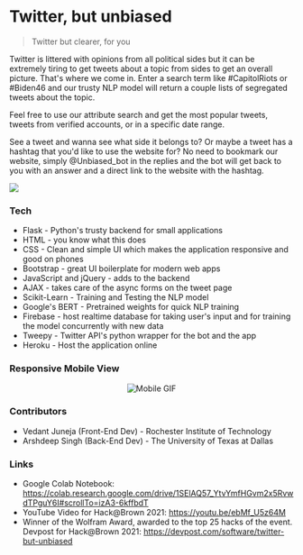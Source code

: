 # Twitter, but unbiased 
> Twitter but clearer, for you

Twitter is littered with opinions from all political sides but it can be extremely tiring to get tweets about a topic from sides to get an overall picture. That's where we come in. Enter a search term like #CapitolRiots or #Biden46 and our trusty NLP model will return a couple lists of segregated tweets about the topic.

Feel free to use our attribute search and get the most popular tweets, tweets from verified accounts, or in a specific date range.

See a tweet and wanna see what side it belongs to? Or maybe a tweet has a hashtag that you'd like to use the website for? No need to bookmark our website, simply @Unbiased_bot in the replies and the bot will get back to you with an answer and a direct link to the website with the hashtag.

![](https://i.ibb.co/C7Lcs0K/Screenshot-2021-01-24-081157.png)

### Tech

* Flask - Python's trusty backend for small applications
* HTML - you know what this does
* CSS - Clean and simple UI which makes the application responsive and good on phones
* Bootstrap - great UI boilerplate for modern web apps
* JavaScript and jQuery - adds to the backend
* AJAX - takes care of the async forms on the tweet page
* Scikit-Learn - Training and Testing the NLP model
* Google's BERT - Pretrained weights for quick NLP training
* Firebase - host realtime database for taking user's input and for training the model concurrently with new data
* Tweepy - Twitter API's python wrapper for the bot and the app
* Heroku - Host the application online

### Responsive Mobile View
<p align="center">
  <img src="https://i.ibb.co/Jj35mVb/ezgif-com-gif-maker.gif" alt="Mobile GIF"/>
</p>

### Contributors

* Vedant Juneja (Front-End Dev) - Rochester Institute of Technology
* Arshdeep Singh (Back-End Dev) - The University of Texas at Dallas

### Links
* Google Colab Notebook: https://colab.research.google.com/drive/1SElAQ57_YtvYmfHGvm2x5RvwdTPguY6I#scrollTo=izA3-6kffbdT
* YouTube Video for Hack@Brown 2021: https://youtu.be/ebMf_U5z64M
* Winner of the Wolfram Award, awarded to the top 25 hacks of the event. Devpost for Hack@Brown 2021: https://devpost.com/software/twitter-but-unbiased

